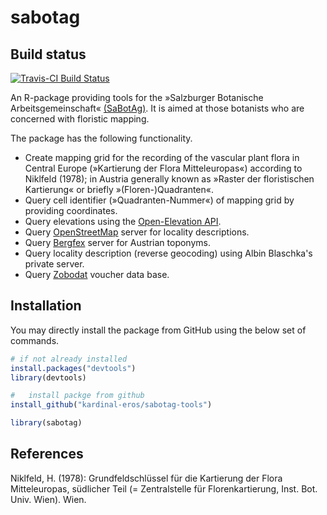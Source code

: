 sabotag
=======

Build status
------------

[![Travis-CI Build Status](https://travis-ci.org/kardinal-eros/sabotag-tools.svg?branch=master)](https://travis-ci.org/kardinal-eros/sabotag-tools)
<!-- [![CRAN_Status_Badge](http://www.r-pkg.org/badges/version/sabotag-tools)](http://cran.r-project.org/package=sabotag-tools) -->

An R-package providing tools for the »Salzburger Botanische Arbeitsgemeinschaft« [(SaBotAg)](http://www.hausdernatur.at/sabotag.html). It is aimed at those botanists who are concerned with floristic mapping.

The package has the following functionality.

+ Create mapping grid for the recording of the vascular plant flora in Central Europe (»Kartierung der Flora Mitteleuropas«) according to Niklfeld (1978); in Austria generally known as »Raster der floristischen Kartierung« or briefly »(Floren-)Quadranten«.
+ Query cell identifier (»Quadranten-Nummer«) of mapping grid by providing coordinates.
+ Query elevations using the [Open-Elevation API](https://open-elevation.com).
+ Query [OpenStreetMap](https://wiki.openstreetmap.org/wiki/Nominatim) server for locality descriptions.
+ Query [Bergfex](http://www.bergfex.at) server for Austrian toponyms.
+ Query locality description (reverse geocoding) using Albin Blaschka's private server.
+ Query [Zobodat](http://www.zobodat.at/belege.php) voucher data base.

Installation
------------

You may directly install the package from GitHub using the below set of commands.

```R
# if not already installed
install.packages("devtools")
library(devtools)

#	install packge from github
install_github("kardinal-eros/sabotag-tools")

library(sabotag)
```

References
----------

Niklfeld, H. (1978): Grundfeldschlüssel für die Kartierung der Flora Mitteleuropas, südlicher Teil (= Zentralstelle für Florenkartierung, Inst. Bot. Univ. Wien). Wien.